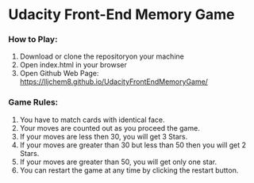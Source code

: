 # Udacity Front-End Memory Game

### How to Play:

1. Download or clone the repositoryon your machine
2. Open index.html in your browser
3. Open Github Web Page: https://lljchem8.github.io/UdacityFrontEndMemoryGame/

### Game Rules:
1. You have to match cards with identical face.
2. Your moves are counted out as you proceed the game.
3. If your moves are less then 30, you will get 3 Stars.
4. If your moves are greater than 30 but less than 50 then you will get 2 Stars.
5. If your moves are greater than 50, you will get only one star.
6. You can restart the game at any time by clicking the restart button.

